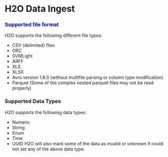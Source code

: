 # H2O Data Ingest #

### <span style="color:blue">Supported file format</span> ###
H2O supports the following different file types:
 - CSV (delimited) files
 - ORC
 - SVMLight
 - ARFF
 - XLS
 - XLSX
 - Avro version 1.8.0 (without multifile parsing or column type modification)
 - Parquet (Some of the complex nested parquet files may not be read properly)

### Supported Data Types ###
H2O supports the following data types:
- Numeric
- String
- Enum
- Time
- UUID
H2O will also mark some of the data as invalid or unknown if could not set any of the above data type.



